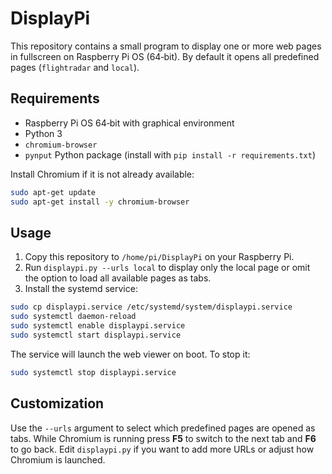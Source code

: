 # DisplayPi

This repository contains a small program to display one or more web pages in fullscreen on Raspberry Pi OS (64‑bit). By default it opens all predefined pages (`flightradar` and `local`).

## Requirements
- Raspberry Pi OS 64‑bit with graphical environment
- Python 3
- `chromium-browser`
- `pynput` Python package (install with `pip install -r requirements.txt`)

Install Chromium if it is not already available:
```bash
sudo apt-get update
sudo apt-get install -y chromium-browser
```

## Usage
1. Copy this repository to `/home/pi/DisplayPi` on your Raspberry Pi.
2. Run `displaypi.py --urls local` to display only the local page or omit the option to load all available pages as tabs.
3. Install the systemd service:

```bash
sudo cp displaypi.service /etc/systemd/system/displaypi.service
sudo systemctl daemon-reload
sudo systemctl enable displaypi.service
sudo systemctl start displaypi.service
```

The service will launch the web viewer on boot. To stop it:

```bash
sudo systemctl stop displaypi.service
```

## Customization
Use the `--urls` argument to select which predefined pages are opened as tabs. While Chromium is running press **F5** to switch to the next tab and **F6** to go back. Edit `displaypi.py` if you want to add more URLs or adjust how Chromium is launched.
